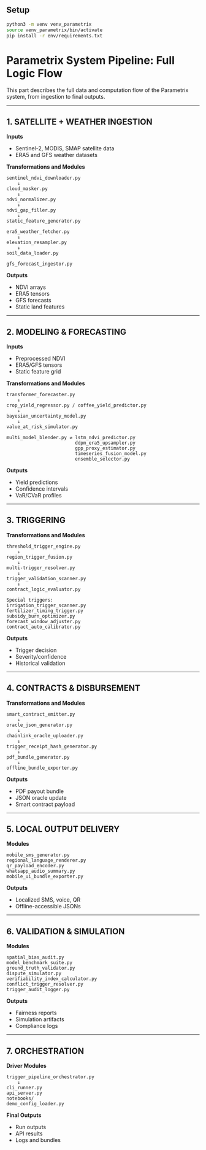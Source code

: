 ## Setup

```bash
python3 -m venv venv_parametrix
source venv_parametrix/bin/activate
pip install -r env/requirements.txt
```



# Parametrix System Pipeline: Full Logic Flow

This part describes the full data and computation flow of the Parametrix system, from ingestion to final outputs.

---

## 1. SATELLITE + WEATHER INGESTION

**Inputs**  
- Sentinel-2, MODIS, SMAP satellite data  
- ERA5 and GFS weather datasets  

**Transformations and Modules**

```
sentinel_ndvi_downloader.py
    ↓
cloud_masker.py
    ↓
ndvi_normalizer.py
    ↓
ndvi_gap_filler.py
    ↓
static_feature_generator.py

era5_weather_fetcher.py
    ↓
elevation_resampler.py
    ↓
soil_data_loader.py

gfs_forecast_ingestor.py
```

**Outputs**  
- NDVI arrays  
- ERA5 tensors  
- GFS forecasts  
- Static land features

---

## 2. MODELING & FORECASTING

**Inputs**  
- Preprocessed NDVI  
- ERA5/GFS tensors  
- Static feature grid  

**Transformations and Modules**

```
transformer_forecaster.py
    ↓
crop_yield_regressor.py / coffee_yield_predictor.py
    ↓
bayesian_uncertainty_model.py
    ↓
value_at_risk_simulator.py

multi_model_blender.py ⇄ lstm_ndvi_predictor.py
                         ddpm_era5_upsampler.py
                         gpp_proxy_estimator.py
                         timeseries_fusion_model.py
                         ensemble_selector.py
```

**Outputs**  
- Yield predictions  
- Confidence intervals  
- VaR/CVaR profiles

---

## 3. TRIGGERING

**Transformations and Modules**

```
threshold_trigger_engine.py
    ↓
region_trigger_fusion.py
    ↓
multi-trigger_resolver.py
    ↓
trigger_validation_scanner.py
    ↓
contract_logic_evaluator.py

Special triggers:
irrigation_trigger_scanner.py
fertilizer_timing_trigger.py
subsidy_burn_optimizer.py
forecast_window_adjuster.py
contract_auto_calibrator.py
```

**Outputs**  
- Trigger decision  
- Severity/confidence  
- Historical validation

---

## 4. CONTRACTS & DISBURSEMENT

**Transformations and Modules**

```
smart_contract_emitter.py
    ↓
oracle_json_generator.py
    ↓
chainlink_oracle_uploader.py
    ↓
trigger_receipt_hash_generator.py
    ↓
pdf_bundle_generator.py
    ↓
offline_bundle_exporter.py
```

**Outputs**  
- PDF payout bundle  
- JSON oracle update  
- Smart contract payload

---

## 5. LOCAL OUTPUT DELIVERY

**Modules**

```
mobile_sms_generator.py
regional_language_renderer.py
qr_payload_encoder.py
whatsapp_audio_summary.py
mobile_ui_bundle_exporter.py
```

**Outputs**  
- Localized SMS, voice, QR  
- Offline-accessible JSONs

---

## 6. VALIDATION & SIMULATION

**Modules**

```
spatial_bias_audit.py
model_benchmark_suite.py
ground_truth_validator.py
dispute_simulator.py
verifiability_index_calculator.py
conflict_trigger_resolver.py
trigger_audit_logger.py
```

**Outputs**  
- Fairness reports  
- Simulation artifacts  
- Compliance logs

---

## 7. ORCHESTRATION

**Driver Modules**

```
trigger_pipeline_orchestrator.py
    ↓
cli_runner.py
api_server.py
notebooks/
demo_config_loader.py
```

**Final Outputs**  
- Run outputs  
- API results  
- Logs and bundles
